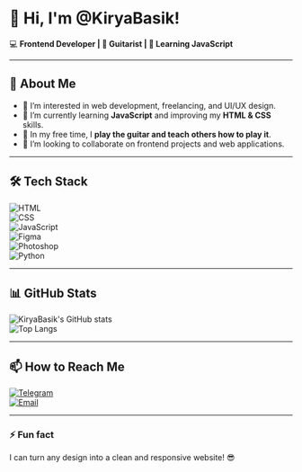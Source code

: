 # 👋 Hi, I'm @KiryaBasik!  

💻 **Frontend Developer | 🎸 Guitarist | 🚀 Learning JavaScript**  

---

## 🚀 About Me  
- 👀 I’m interested in web development, freelancing, and UI/UX design.  
- 🌱 I’m currently learning **JavaScript** and improving my **HTML & CSS** skills.  
- 🎸 In my free time, I **play the guitar and teach others how to play it**.  
- 💬 I’m looking to collaborate on frontend projects and web applications.  

---

## 🛠️ Tech Stack  
![HTML](https://img.shields.io/badge/HTML5-E34F26?style=for-the-badge&logo=html5&logoColor=white)  
![CSS](https://img.shields.io/badge/CSS3-1572B6?style=for-the-badge&logo=css3&logoColor=white)  
![JavaScript](https://img.shields.io/badge/JavaScript-F7DF1E?style=for-the-badge&logo=javascript&logoColor=black)  
![Figma](https://img.shields.io/badge/Figma-F24E1E?style=for-the-badge&logo=figma&logoColor=white)  
![Photoshop](https://img.shields.io/badge/Adobe_Photoshop-31A8FF?style=for-the-badge&logo=adobe-photoshop&logoColor=white)  
![Python](https://img.shields.io/badge/Python-3776AB?style=for-the-badge&logo=python&logoColor=white)  

---

## 📊 GitHub Stats  
![KiryaBasik's GitHub stats](https://github-readme-stats.vercel.app/api?username=KiryaBasik&show_icons=true&theme=tokyonight)  
![Top Langs](https://github-readme-stats.vercel.app/api/top-langs/?username=KiryaBasik&layout=compact&theme=tokyonight)  

---

## 📫 How to Reach Me  
[![Telegram](https://img.shields.io/badge/Telegram-26A5E4?style=for-the-badge&logo=telegram&logoColor=white)](https://t.me/@KiryaBasik)  
[![Email](https://img.shields.io/badge/Email-D14836?style=for-the-badge&logo=gmail&logoColor=white)](mailto:mcchetotam1@gmail.com)  

---

### ⚡ Fun fact  
I can turn any design into a clean and responsive website! 😎  
